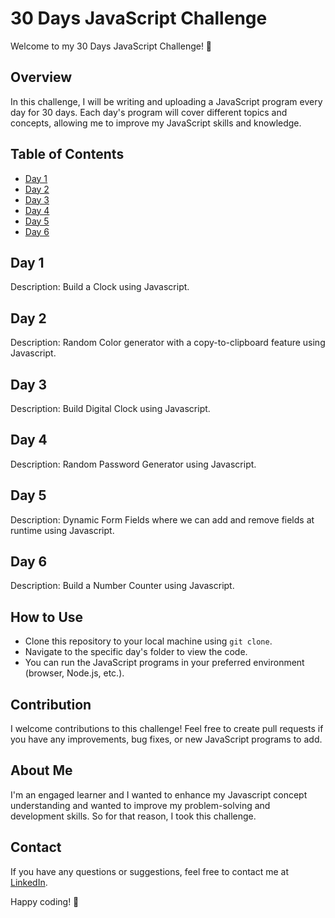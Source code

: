 # 30 Days JavaScript Challenge

Welcome to my 30 Days JavaScript Challenge! 🚀

## Overview

In this challenge, I will be writing and uploading a JavaScript program every day for 30 days. Each day's program will cover different topics and concepts, allowing me to improve my JavaScript skills and knowledge.

## Table of Contents

- [Day 1](https://github.com/mkpatel-247/30-Days-Javascript-Challenge/tree/main/Day%201)
- [Day 2](https://github.com/mkpatel-247/30-Days-Javascript-Challenge/tree/main/Day%2002)
- [Day 3](https://github.com/mkpatel-247/30-Days-Javascript-Challenge/tree/main/Day%2003)
- [Day 4](https://github.com/mkpatel-247/30-Days-Javascript-Challenge/tree/main/Day%2004)
- [Day 5](https://github.com/mkpatel-247/30-Days-Javascript-Challenge/tree/main/Day%2005)
- [Day 6](https://github.com/mkpatel-247/30-Days-Javascript-Challenge/tree/main/Day%2006)

  

## Day 1

Description: Build a Clock using Javascript.

## Day 2

Description: Random Color generator with a copy-to-clipboard feature using Javascript.

## Day 3

Description: Build Digital Clock using Javascript.

## Day 4

Description: Random Password Generator using Javascript.

## Day 5

Description: Dynamic Form Fields where we can add and remove fields at runtime using Javascript.

## Day 6

Description: Build a Number Counter using Javascript.

## How to Use

- Clone this repository to your local machine using `git clone`.
- Navigate to the specific day's folder to view the code.
- You can run the JavaScript programs in your preferred environment (browser, Node.js, etc.).

## Contribution

I welcome contributions to this challenge! Feel free to create pull requests if you have any improvements, bug fixes, or new JavaScript programs to add.

## About Me

I'm an engaged learner and I wanted to enhance my Javascript concept understanding and wanted to improve my problem-solving and development skills. So for that reason, I took this challenge.

## Contact

If you have any questions or suggestions, feel free to contact me at [LinkedIn](https://in.linkedin.com/in/meet-patel247).

Happy coding! 🎉
